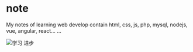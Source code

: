 # note

My notes of learning web develop contain html, css, js, php, mysql, nodejs, vue, angular, react... ...

![学习 进步](https://cn.bing.com/images/search?view=detailV2&ccid=RIUdOCPF&id=19943762E1A79015A841B17BD423F43F04F7D3F1&thid=OIP.RIUdOCPFEUextAY9wZfbZwHaFk&q=%e5%ad%a6%e4%b9%a0&simid=608027501194642519&selectedIndex=122)
